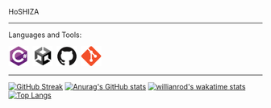 HoSHIZA

---

Languages and Tools:
<div>
  <img src="https://github.com/devicons/devicon/blob/master/icons/csharp/csharp-original.svg" title="C#" alt="C#" width="40" height="40"/>&nbsp;
  <img src="https://github.com/devicons/devicon/blob/master/icons/unity/unity-original.svg" title="C#" alt="C#" width="40" height="40"/>&nbsp;
  <img src="https://github.com/devicons/devicon/blob/master/icons/github/github-original.svg" title="C#" alt="C#" width="40" height="40"/>&nbsp;
  <img src="https://github.com/devicons/devicon/blob/master/icons/git/git-original.svg" title="C#" alt="C#" width="40" height="40"/>&nbsp;
</div>

---

[![GitHub Streak](https://streak-stats.demolab.com?user=HoSHIZA&theme=dracula)](https://git.io/streak-stats)
[![Anurag's GitHub stats](https://github-readme-stats.vercel.app/api?username=HoSHIZA&theme=dracula&count_private=true)](https://github.com/anuraghazra/github-readme-stats)
[![willianrod's wakatime stats](https://github-readme-stats.vercel.app/api/wakatime?username=HoSHIZA&theme=dracula)](https://github.com/anuraghazra/github-readme-stats)
[![Top Langs](https://github-readme-stats.vercel.app/api/top-langs/?username=HoSHIZA&theme=dracula)](https://github.com/anuraghazra/github-readme-stats)
